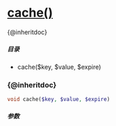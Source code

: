 [cache()](http://twinh.github.com/widget/api/cache)
===================================================

{@inheritdoc}

##### 目录
* cache($key, $value, $expire)

### {@inheritdoc}
```php
void cache($key, $value, $expire)
```

##### 参数

